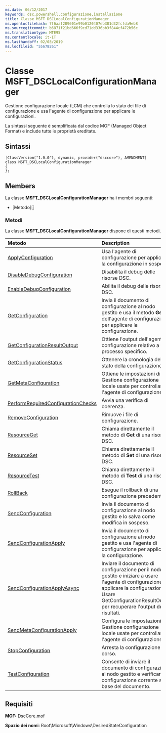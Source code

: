 ```yaml
---
ms.date: 06/12/2017
keywords: dsc,powershell,configurazione,installazione
title: Classe MSFT_DSCLocalConfigurationManager
ms.openlocfilehash: 7f6aaf209601e99b0120407eb301d32fcfda9eb8
ms.sourcegitcommit: b6871f21bd666f9cd71dd336bb3f844cf472b56c
ms.translationtype: MTE95
ms.contentlocale: it-IT
ms.lasthandoff: 02/03/2019
ms.locfileid: "55678261"
---
```

# <a name="msftdsclocalconfigurationmanager-class"></a>Classe MSFT_DSCLocalConfigurationManager

Gestione configurazione locale (LCM) che controlla lo stato dei file di configurazione e usa l'agente di configurazione per applicare le configurazioni.

La sintassi seguente è semplificata dal codice MOF (Managed Object Format) e include tutte le proprietà ereditate.

## <a name="syntax"></a>Sintassi

```
[ClassVersion("1.0.0"), dynamic, provider("dsccore"), AMENDMENT]
class MSFT_DSCLocalConfigurationManager
{
};
```

## <a name="members"></a>Members

La classe **MSFT_DSCLocalConfigurationManager** ha i membri seguenti:

- [Metodo][]

### <a name="methods"></a>Metodi

La classe **MSFT_DSCLocalConfigurationManager** dispone di questi metodi.

|Metodo |Description |
|:--- |:---|
| [ApplyConfiguration](msft-dsclocalconfigurationmanager-applyconfiguration.md)| Usa l'agente di configurazione per applicare la configurazione in sospeso.|
| [DisableDebugConfiguration](msft-dsclocalconfigurationmanager-disabledebugconfiguration.md)| Disabilita il debug delle risorse DSC.|
| [EnableDebugConfiguration](msft-dsclocalconfigurationmanager-enabledebugconfiguration.md)| Abilita il debug delle risorse DSC.|
| [GetConfiguration](msft-dsclocalconfigurationmanager-getconfiguration.md)| Invia il documento di configurazione al nodo gestito e usa il metodo **Get** dell'agente di configurazione per applicare la configurazione.|
| [GetConfigurationResultOutput](msft-dsclocalconfigurationmanager-getconfigurationresultoutput.md)| Ottiene l'output dell'agente di configurazione relativo a un processo specifico.|
| [GetConfigurationStatus](msft-dsclocalconfigurationmanager-getconfigurationstatus.md)| Ottenere la cronologia dello stato della configurazione.|
| [GetMetaConfiguration](msft-dsclocalconfigurationmanager-getmetaconfiguration.md)| Ottiene le impostazioni di Gestione configurazione locale usate per controllare l'agente di configurazione.|
| [PerformRequiredConfigurationChecks](msft-dsclocalconfigurationmanager-performrequiredconfigurationchecks.md)| Avvia una verifica di coerenza.|
| [RemoveConfiguration](msft-dsclocalconfigurationmanager-removeconfiguration.md)| Rimuove i file di configurazione.|
| [ResourceGet](msft-dsclocalconfigurationmanager-resourceget.md)| Chiama direttamente il metodo di **Get** di una risorsa DSC.|
| [ResourceSet](msft-dsclocalconfigurationmanager-resourceset.md)| Chiama direttamente il metodo di **Set** di una risorsa DSC.|
| [ResourceTest](msft-dsclocalconfigurationmanager-resourcetest.md)| Chiama direttamente il metodo di **Test** di una risorsa DSC.|
| [RollBack](msft-dsclocalconfigurationmanager-rollback.md)| Esegue il rollback di una configurazione precedente.|
| [SendConfiguration](msft-dsclocalconfigurationmanager-sendconfiguration.md)| Invia il documento di configurazione al nodo gestito e lo salva come modifica in sospeso.|
| [SendConfigurationApply](msft-dsclocalconfigurationmanager-sendconfigurationapply.md)| Invia il documento di configurazione al nodo gestito e usa l'agente di configurazione per applicare la configurazione.|
| [SendConfigurationApplyAsync](msft-dsclocalconfigurationmanager-sendconfigurationapplyasync.md)| Inviare il documento di configurazione per il nodo gestito e iniziare a usare l'agente di configurazione per applicare la configurazione. Usare GetConfigurationResultOutput per recuperare l'output dei risultati.|
| [SendMetaConfigurationApply](msft-dsclocalconfigurationmanager-sendmetaconfigurationapply.md)| Configura le impostazioni di Gestione configurazione locale usate per controllare l'agente di configurazione.|
| [StopConfiguration](msft-dsclocalconfigurationmanager-stopconfiguration.md)| Arresta la configurazione in corso.|
| [TestConfiguration](msft-dsclocalconfigurationmanager-testconfiguration.md)| Consente di inviare il documento di configurazione al nodo gestito e verificare la configurazione corrente sulla base del documento.|

## <a name="requirements"></a>Requisiti

**MOF:** DscCore.mof

**Spazio dei nomi**: Root\Microsoft\Windows\DesiredStateConfiguration